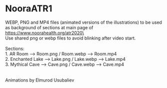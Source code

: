 # NooraATR1
WEBP, PNG and MP4 files (animated versions of the illustrations) to be used as background of sections at main page of https://www.noorahealth.org/atr2020\
\
Use shared png or webp files to avoid blinking after video start.\
\
Sections:\
    1. AR Room          --> Room.png / Room.webp    --> Room.mp4\
    2. Enchanted Lake   --> Lake.png / Lake.webp    --> Lake.mp4\
    3. Mythical Cave    --> Cave.png / Cave.webp    --> Cave.mp4\
\
\
Animations by Elmurod Usubaliev
